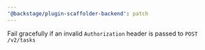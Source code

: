 ```yaml
---
'@backstage/plugin-scaffolder-backend': patch
---
```


Fail gracefully if an invalid `Authorization` header is passed to `POST /v2/tasks`
